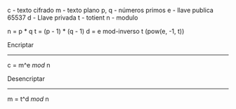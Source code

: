 c - texto cifrado 
m - texto plano
p, q - números primos
e - llave publica 65537
d - Llave privada
t - totient
n - modulo

n = p * q
t = (p - 1) * (q - 1)
d = e mod-inverso t (pow(e, -1, t))

Encriptar
____
c = m^e  *mod* n

Desencriptar
__________________________________
m = t^d *mod* n 
